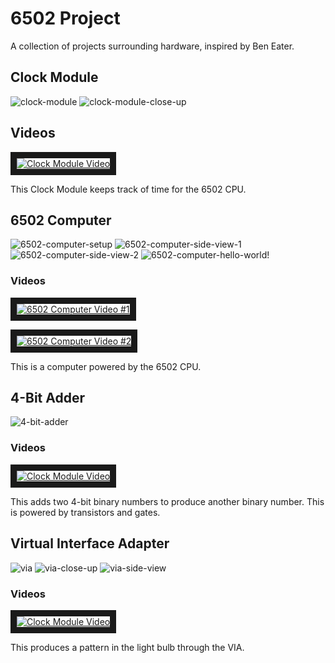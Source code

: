 # 6502 Project

A collection of projects surrounding hardware, inspired by Ben Eater. 

## Clock Module

![clock-module](https://github.com/user-attachments/assets/a35d2239-feb1-47df-8425-1d51c7536b66)
![clock-module-close-up](https://github.com/user-attachments/assets/1cfd91e9-2298-4970-b661-0ae9221e5ad6)

## Videos

<a href="http://www.youtube.com/watch?feature=player_embedded&v=vF9_5MOZK2A
" target="_blank"><img src="http://img.youtube.com/vi/vF9_5MOZK2A/0.jpg" 
alt="Clock Module Video" border="10" /></a>

This Clock Module keeps track of time for the 6502 CPU.  

## 6502 Computer

![6502-computer-setup](https://github.com/user-attachments/assets/89715c3a-3bcf-4938-97de-0e4ce2fd5347)
![6502-computer-side-view-1](https://github.com/user-attachments/assets/6a0d5b5c-c57d-45f2-9591-927295c3e8d6)
![6502-computer-side-view-2](https://github.com/user-attachments/assets/a6f140fa-9baf-4a21-b9d5-0506e0ca6216)
![6502-computer-hello-world!](https://github.com/user-attachments/assets/27e90150-db20-41ac-84ad-70b3a0646d79)

### Videos

<a href="http://www.youtube.com/watch?feature=player_embedded&v=xEQMLtH9U-g
" target="_blank"><img src="http://img.youtube.com/vi/xEQMLtH9U-g/0.jpg" 
alt="6502 Computer Video #1" border="10" /></a>

<a href="http://www.youtube.com/watch?feature=player_embedded&v=NjlViZYWf6I
" target="_blank"><img src="http://img.youtube.com/vi/NjlViZYWf6I/0.jpg" 
alt="6502 Computer Video #2" border="10" /></a>

This is a computer powered by the 6502 CPU.

## 4-Bit Adder

![4-bit-adder](https://github.com/user-attachments/assets/e0704c7e-2f04-4259-9410-3cea893d554c)

### Videos

<a href="http://www.youtube.com/watch?feature=player_embedded&v=jo9BVc5GQh0
" target="_blank"><img src="http://img.youtube.com/vi/jo9BVc5GQh0/0.jpg" 
alt="Clock Module Video" border="10" /></a>

This adds two 4-bit binary numbers to produce another binary number. This is powered by transistors and gates. 

## Virtual Interface Adapter

![via](https://github.com/user-attachments/assets/4b2d793a-ab0e-4d5a-8200-0301de595140)
![via-close-up](https://github.com/user-attachments/assets/171ccf06-eeaf-4330-aec9-ae07f9c70554)
![via-side-view](https://github.com/user-attachments/assets/9116a08a-a35b-4b9c-8b1b-9d0913a4ff78)

### Videos

<a href="http://www.youtube.com/watch?feature=player_embedded&v=GA4NfH3_2c8
" target="_blank"><img src="http://img.youtube.com/vi/GA4NfH3_2c8/0.jpg" 
alt="Clock Module Video" border="10" /></a>

This produces a pattern in the light bulb through the VIA.
